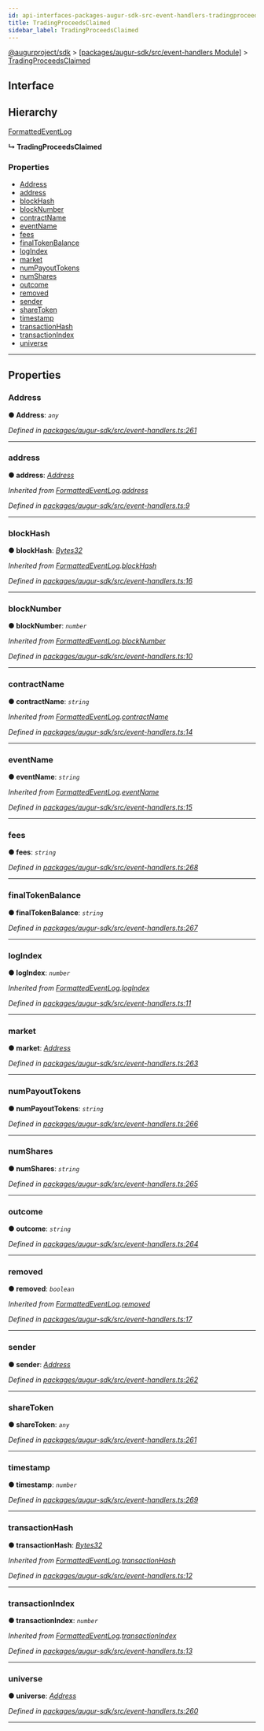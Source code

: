 ```yaml
---
id: api-interfaces-packages-augur-sdk-src-event-handlers-tradingproceedsclaimed
title: TradingProceedsClaimed
sidebar_label: TradingProceedsClaimed
---
```


[@augurproject/sdk](api-readme.md) > [[packages/augur-sdk/src/event-handlers Module]](api-modules-packages-augur-sdk-src-event-handlers-module.md) > [TradingProceedsClaimed](api-interfaces-packages-augur-sdk-src-event-handlers-tradingproceedsclaimed.md)

## Interface

## Hierarchy

 [FormattedEventLog](api-interfaces-packages-augur-sdk-src-event-handlers-formattedeventlog.md)

**↳ TradingProceedsClaimed**

### Properties

* [Address](api-interfaces-packages-augur-sdk-src-event-handlers-tradingproceedsclaimed.md#address)
* [address](api-interfaces-packages-augur-sdk-src-event-handlers-tradingproceedsclaimed.md#address-1)
* [blockHash](api-interfaces-packages-augur-sdk-src-event-handlers-tradingproceedsclaimed.md#blockhash)
* [blockNumber](api-interfaces-packages-augur-sdk-src-event-handlers-tradingproceedsclaimed.md#blocknumber)
* [contractName](api-interfaces-packages-augur-sdk-src-event-handlers-tradingproceedsclaimed.md#contractname)
* [eventName](api-interfaces-packages-augur-sdk-src-event-handlers-tradingproceedsclaimed.md#eventname)
* [fees](api-interfaces-packages-augur-sdk-src-event-handlers-tradingproceedsclaimed.md#fees)
* [finalTokenBalance](api-interfaces-packages-augur-sdk-src-event-handlers-tradingproceedsclaimed.md#finaltokenbalance)
* [logIndex](api-interfaces-packages-augur-sdk-src-event-handlers-tradingproceedsclaimed.md#logindex)
* [market](api-interfaces-packages-augur-sdk-src-event-handlers-tradingproceedsclaimed.md#market)
* [numPayoutTokens](api-interfaces-packages-augur-sdk-src-event-handlers-tradingproceedsclaimed.md#numpayouttokens)
* [numShares](api-interfaces-packages-augur-sdk-src-event-handlers-tradingproceedsclaimed.md#numshares)
* [outcome](api-interfaces-packages-augur-sdk-src-event-handlers-tradingproceedsclaimed.md#outcome)
* [removed](api-interfaces-packages-augur-sdk-src-event-handlers-tradingproceedsclaimed.md#removed)
* [sender](api-interfaces-packages-augur-sdk-src-event-handlers-tradingproceedsclaimed.md#sender)
* [shareToken](api-interfaces-packages-augur-sdk-src-event-handlers-tradingproceedsclaimed.md#sharetoken)
* [timestamp](api-interfaces-packages-augur-sdk-src-event-handlers-tradingproceedsclaimed.md#timestamp)
* [transactionHash](api-interfaces-packages-augur-sdk-src-event-handlers-tradingproceedsclaimed.md#transactionhash)
* [transactionIndex](api-interfaces-packages-augur-sdk-src-event-handlers-tradingproceedsclaimed.md#transactionindex)
* [universe](api-interfaces-packages-augur-sdk-src-event-handlers-tradingproceedsclaimed.md#universe)

---

## Properties

<a id="address"></a>

###  Address

**● Address**: *`any`*

*Defined in [packages/augur-sdk/src/event-handlers.ts:261](https://github.com/AugurProject/augur/blob/a689f5d0f9/packages/augur-sdk/src/event-handlers.ts#L261)*

___
<a id="address-1"></a>

###  address

**● address**: *[Address](api-interfaces-packages-augur-sdk-src-event-handlers-tradingproceedsclaimed.md#address)*

*Inherited from [FormattedEventLog](api-interfaces-packages-augur-sdk-src-event-handlers-formattedeventlog.md).[address](api-interfaces-packages-augur-sdk-src-event-handlers-formattedeventlog.md#address)*

*Defined in [packages/augur-sdk/src/event-handlers.ts:9](https://github.com/AugurProject/augur/blob/a689f5d0f9/packages/augur-sdk/src/event-handlers.ts#L9)*

___
<a id="blockhash"></a>

###  blockHash

**● blockHash**: *[Bytes32](api-modules-packages-augur-sdk-src-event-handlers-module.md#bytes32)*

*Inherited from [FormattedEventLog](api-interfaces-packages-augur-sdk-src-event-handlers-formattedeventlog.md).[blockHash](api-interfaces-packages-augur-sdk-src-event-handlers-formattedeventlog.md#blockhash)*

*Defined in [packages/augur-sdk/src/event-handlers.ts:16](https://github.com/AugurProject/augur/blob/a689f5d0f9/packages/augur-sdk/src/event-handlers.ts#L16)*

___
<a id="blocknumber"></a>

###  blockNumber

**● blockNumber**: *`number`*

*Inherited from [FormattedEventLog](api-interfaces-packages-augur-sdk-src-event-handlers-formattedeventlog.md).[blockNumber](api-interfaces-packages-augur-sdk-src-event-handlers-formattedeventlog.md#blocknumber)*

*Defined in [packages/augur-sdk/src/event-handlers.ts:10](https://github.com/AugurProject/augur/blob/a689f5d0f9/packages/augur-sdk/src/event-handlers.ts#L10)*

___
<a id="contractname"></a>

###  contractName

**● contractName**: *`string`*

*Inherited from [FormattedEventLog](api-interfaces-packages-augur-sdk-src-event-handlers-formattedeventlog.md).[contractName](api-interfaces-packages-augur-sdk-src-event-handlers-formattedeventlog.md#contractname)*

*Defined in [packages/augur-sdk/src/event-handlers.ts:14](https://github.com/AugurProject/augur/blob/a689f5d0f9/packages/augur-sdk/src/event-handlers.ts#L14)*

___
<a id="eventname"></a>

###  eventName

**● eventName**: *`string`*

*Inherited from [FormattedEventLog](api-interfaces-packages-augur-sdk-src-event-handlers-formattedeventlog.md).[eventName](api-interfaces-packages-augur-sdk-src-event-handlers-formattedeventlog.md#eventname)*

*Defined in [packages/augur-sdk/src/event-handlers.ts:15](https://github.com/AugurProject/augur/blob/a689f5d0f9/packages/augur-sdk/src/event-handlers.ts#L15)*

___
<a id="fees"></a>

###  fees

**● fees**: *`string`*

*Defined in [packages/augur-sdk/src/event-handlers.ts:268](https://github.com/AugurProject/augur/blob/a689f5d0f9/packages/augur-sdk/src/event-handlers.ts#L268)*

___
<a id="finaltokenbalance"></a>

###  finalTokenBalance

**● finalTokenBalance**: *`string`*

*Defined in [packages/augur-sdk/src/event-handlers.ts:267](https://github.com/AugurProject/augur/blob/a689f5d0f9/packages/augur-sdk/src/event-handlers.ts#L267)*

___
<a id="logindex"></a>

###  logIndex

**● logIndex**: *`number`*

*Inherited from [FormattedEventLog](api-interfaces-packages-augur-sdk-src-event-handlers-formattedeventlog.md).[logIndex](api-interfaces-packages-augur-sdk-src-event-handlers-formattedeventlog.md#logindex)*

*Defined in [packages/augur-sdk/src/event-handlers.ts:11](https://github.com/AugurProject/augur/blob/a689f5d0f9/packages/augur-sdk/src/event-handlers.ts#L11)*

___
<a id="market"></a>

###  market

**● market**: *[Address](api-interfaces-packages-augur-sdk-src-event-handlers-tradingproceedsclaimed.md#address)*

*Defined in [packages/augur-sdk/src/event-handlers.ts:263](https://github.com/AugurProject/augur/blob/a689f5d0f9/packages/augur-sdk/src/event-handlers.ts#L263)*

___
<a id="numpayouttokens"></a>

###  numPayoutTokens

**● numPayoutTokens**: *`string`*

*Defined in [packages/augur-sdk/src/event-handlers.ts:266](https://github.com/AugurProject/augur/blob/a689f5d0f9/packages/augur-sdk/src/event-handlers.ts#L266)*

___
<a id="numshares"></a>

###  numShares

**● numShares**: *`string`*

*Defined in [packages/augur-sdk/src/event-handlers.ts:265](https://github.com/AugurProject/augur/blob/a689f5d0f9/packages/augur-sdk/src/event-handlers.ts#L265)*

___
<a id="outcome"></a>

###  outcome

**● outcome**: *`string`*

*Defined in [packages/augur-sdk/src/event-handlers.ts:264](https://github.com/AugurProject/augur/blob/a689f5d0f9/packages/augur-sdk/src/event-handlers.ts#L264)*

___
<a id="removed"></a>

###  removed

**● removed**: *`boolean`*

*Inherited from [FormattedEventLog](api-interfaces-packages-augur-sdk-src-event-handlers-formattedeventlog.md).[removed](api-interfaces-packages-augur-sdk-src-event-handlers-formattedeventlog.md#removed)*

*Defined in [packages/augur-sdk/src/event-handlers.ts:17](https://github.com/AugurProject/augur/blob/a689f5d0f9/packages/augur-sdk/src/event-handlers.ts#L17)*

___
<a id="sender"></a>

###  sender

**● sender**: *[Address](api-interfaces-packages-augur-sdk-src-event-handlers-tradingproceedsclaimed.md#address)*

*Defined in [packages/augur-sdk/src/event-handlers.ts:262](https://github.com/AugurProject/augur/blob/a689f5d0f9/packages/augur-sdk/src/event-handlers.ts#L262)*

___
<a id="sharetoken"></a>

###  shareToken

**● shareToken**: *`any`*

*Defined in [packages/augur-sdk/src/event-handlers.ts:261](https://github.com/AugurProject/augur/blob/a689f5d0f9/packages/augur-sdk/src/event-handlers.ts#L261)*

___
<a id="timestamp"></a>

###  timestamp

**● timestamp**: *`number`*

*Defined in [packages/augur-sdk/src/event-handlers.ts:269](https://github.com/AugurProject/augur/blob/a689f5d0f9/packages/augur-sdk/src/event-handlers.ts#L269)*

___
<a id="transactionhash"></a>

###  transactionHash

**● transactionHash**: *[Bytes32](api-modules-packages-augur-sdk-src-event-handlers-module.md#bytes32)*

*Inherited from [FormattedEventLog](api-interfaces-packages-augur-sdk-src-event-handlers-formattedeventlog.md).[transactionHash](api-interfaces-packages-augur-sdk-src-event-handlers-formattedeventlog.md#transactionhash)*

*Defined in [packages/augur-sdk/src/event-handlers.ts:12](https://github.com/AugurProject/augur/blob/a689f5d0f9/packages/augur-sdk/src/event-handlers.ts#L12)*

___
<a id="transactionindex"></a>

###  transactionIndex

**● transactionIndex**: *`number`*

*Inherited from [FormattedEventLog](api-interfaces-packages-augur-sdk-src-event-handlers-formattedeventlog.md).[transactionIndex](api-interfaces-packages-augur-sdk-src-event-handlers-formattedeventlog.md#transactionindex)*

*Defined in [packages/augur-sdk/src/event-handlers.ts:13](https://github.com/AugurProject/augur/blob/a689f5d0f9/packages/augur-sdk/src/event-handlers.ts#L13)*

___
<a id="universe"></a>

###  universe

**● universe**: *[Address](api-interfaces-packages-augur-sdk-src-event-handlers-tradingproceedsclaimed.md#address)*

*Defined in [packages/augur-sdk/src/event-handlers.ts:260](https://github.com/AugurProject/augur/blob/a689f5d0f9/packages/augur-sdk/src/event-handlers.ts#L260)*

___

